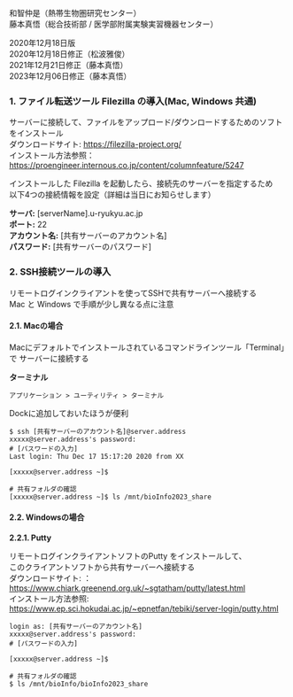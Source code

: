 和智仲是（熱帯生物圏研究センター）  
藤本真悟（総合技術部 / 医学部附属実験実習機器センター）  

2020年12月18日版  
2020年12月18日修正（松波雅俊）  
2021年12月21日修正（藤本真悟）  
2023年12月06日修正（藤本真悟）  

### 1. ファイル転送ツール Filezilla の導入(Mac, Windows 共通)  
  
サーバーに接続して、ファイルをアップロード/ダウンロードするためのソフトをインストール  
ダウンロードサイト: https://filezilla-project.org/  
インストール方法参照：https://proengineer.internous.co.jp/content/columnfeature/5247  
  
インストールした Filezilla を起動したら、接続先のサーバーを指定するため  
以下4つの接続情報を設定（詳細は当日にお知らせします）  

**サーバ:** [serverName].u-ryukyu.ac.jp  
**ポート:** 22  
**アカウント名:** [共有サーバーのアカウント名]  
**パスワード:** [共有サーバーのパスワード]  

### 2. SSH接続ツールの導入  

リモートログインクライアントを使ってSSHで共有サーバーへ接続する  
Mac と Windows で手順が少し異なる点に注意  
  
#### 2.1. Macの場合

Macにデフォルトでインストールされているコマンドラインツール「Terminal」で
サーバーに接続する

**ターミナル**

`アプリケーション > ユーティリティ > ターミナル`

Dockに追加しておいたほうが便利

```
$ ssh [共有サーバーのアカウント名]@server.address
xxxxx@server.address's password: 
# [パスワードの入力]
Last login: Thu Dec 17 15:17:20 2020 from XX

[xxxxx@server.address ~]$

# 共有フォルダの確認
[xxxxx@server.address ~]$ ls /mnt/bioInfo2023_share
```

#### 2.2. Windowsの場合  
**2.2.1. Putty**  

リモートログインクライアントソフトのPutty をインストールして、  
このクライアントソフトから共有サーバーへ接続する  
ダウンロードサイト: ：https://www.chiark.greenend.org.uk/~sgtatham/putty/latest.html  
インストール方法参照: https://www.ep.sci.hokudai.ac.jp/~epnetfan/tebiki/server-login/putty.html  

```
login as: [共有サーバーのアカウント名]
xxxxx@server.address's password: 
# [パスワードの入力]

[xxxxx@server.address ~]$

# 共有フォルダの確認
$ ls /mnt/bioInfo/bioInfo2023_share
```




